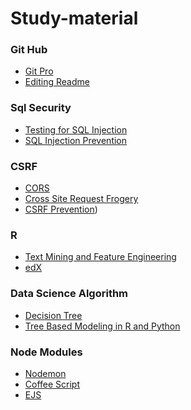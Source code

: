 # Study-material
### Git Hub
- [Git Pro](https://git-scm.com/book/en/v2/)
- [Editing Readme](https://help.github.com/articles/basic-writing-and-formatting-syntax/)

### Sql Security
- [Testing for SQL Injection](https://www.owasp.org/index.php/Testing_for_SQL_Injection_(OTG-INPVAL-005))
- [SQL Injection Prevention](https://www.owasp.org/index.php/SQL_Injection_Prevention_Cheat_Sheet)

### CSRF
- [CORS](https://developer.mozilla.org/en-US/docs/Web/HTTP/Access_control_CORS)
- [Cross Site Request Frogery](https://www.owasp.org/index.php/Cross-Site_Request_Forgery_(CSRF))
- [CSRF Prevention](https://www.owasp.org/index.php/Cross-Site_Request_Forgery_(CSRF)_Prevention_Cheat_Sheet))

### R
- [Text Mining and Feature Engineering](https://www.hackerearth.com/practice/machine-learning/advanced-techniques/text-mining-feature-engineering-r/tutorial/)
- [edX](https://courses.edx.org/courses/course-v1:MITx+15.071x_3+1T2016/course/)	
### Data Science Algorithm
- [Decision Tree](http://dataaspirant.com/2017/01/30/how-decision-tree-algorithm-works/)
- [Tree Based Modeling in R and Python](https://www.analyticsvidhya.com/blog/2016/04/complete-tutorial-tree-based-modeling-scratch-in-python/)

### Node Modules
- [Nodemon](https://www.npmjs.com/package/nodemon)
- [Coffee Script](http://coffeescript.org/)
- [EJS](https://www.npmjs.com/package/ejs)